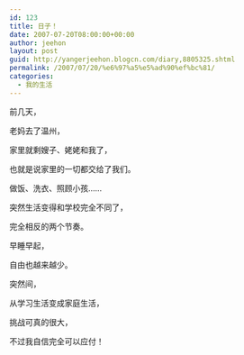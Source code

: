 ```yaml
---
id: 123
title: 日子！
date: 2007-07-20T08:00:00+00:00
author: jeehon
layout: post
guid: http://yangerjeehon.blogcn.com/diary,8805325.shtml
permalink: /2007/07/20/%e6%97%a5%e5%ad%90%ef%bc%81/
categories:
  - 我的生活
---
```

前几天，
  
老妈去了温州，
  
家里就剩嫂子、姥姥和我了，
  
也就是说家里的一切都交给了我们。
  
做饭、洗衣、照顾小孩……
  
突然生活变得和学校完全不同了，
  
完全相反的两个节奏。
  
早睡早起，
  
自由也越来越少。
  
突然间，
  
从学习生活变成家庭生活，
  
挑战可真的很大，
  
不过我自信完全可以应付！
